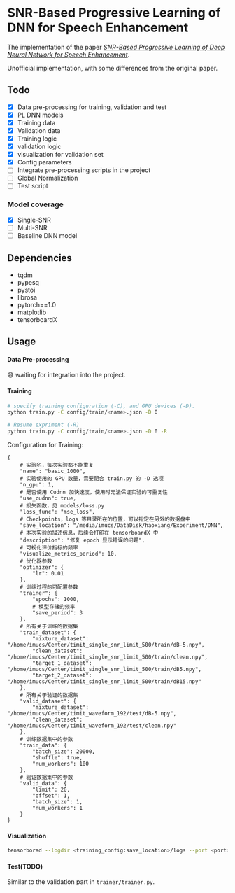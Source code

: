 # SNR-Based Progressive Learning of DNN for Speech Enhancement

The implementation of the paper _[SNR-Based Progressive Learning of Deep Neural Network for Speech Enhancement](https://pdfs.semanticscholar.org/8184/c50be9a5d63aed3122962650eb19e58a7515.pdf)_.

Unofficial implementation, with some differences from the original paper.

## Todo

- [x] Data pre-processing for training, validation and test
- [x] PL DNN models
- [x] Training data
- [x] Validation data
- [x] Training logic
- [x] validation logic
- [x] visualization for validation set
- [x] Config parameters
- [ ] Integrate pre-processing scripts in the project
- [ ] Global Normalization
- [ ] Test script

### Model coverage

- [x] Single-SNR
- [ ] Multi-SNR
- [ ] Baseline DNN model

## Dependencies

- tqdm
- pypesq
- pystoi
- librosa
- pytorch==1.0
- matplotlib
- tensorboardX

## Usage

#### Data Pre-processing

:sweat_smile: waiting for integration into the project.

#### Training

```bash
# specify training configuration (-C), and GPU devices (-D).
python train.py -C config/train/<name>.json -D 0

# Resume expriment (-R)
python train.py -C config/train/<name>.json -D 0 -R
```

Configuration for Training: 

```
{
    # 实验名，每次实验都不能重复
    "name": "basic_1000", 
    # 实验使用的 GPU 数量，需要配合 train.py 的 -D 选项
    "n_gpu": 1, 
    # 是否使用 Cudnn 加快速度，使用时无法保证实验的可重复性
    "use_cudnn": true,
    # 损失函数，见 models/loss.py
    "loss_func": "mse_loss",
    # Checkpoints，logs 等目录所在的位置，可以指定在另外的数据盘中
    "save_location": "/media/imucs/DataDisk/haoxiang/Experiment/DNN",
    # 本次实验的描述信息，后续会打印在 tensorboardX 中
    "description": "修复 epoch 显示错误的问题",
    # 可视化评价指标的频率
    "visualize_metrics_period": 10,
    # 优化器参数
    "optimizer": {
        "lr": 0.01
    },
    # 训练过程的可配置参数
    "trainer": {
        "epochs": 1000,
        # 模型存储的频率
        "save_period": 3
    },
    # 所有关于训练的数据集
    "train_dataset": {
        "mixture_dataset": "/home/imucs/Center/timit_single_snr_limit_500/train/dB-5.npy",
        "clean_dataset": "/home/imucs/Center/timit_single_snr_limit_500/train/clean.npy",
        "target_1_dataset": "/home/imucs/Center/timit_single_snr_limit_500/train/dB5.npy",
        "target_2_dataset": "/home/imucs/Center/timit_single_snr_limit_500/train/dB15.npy"
    },
    # 所有关于验证的数据集
    "valid_dataset": {
        "mixture_dataset": "/home/imucs/Center/timit_waveform_192/test/dB-5.npy",
        "clean_dataset": "/home/imucs/Center/timit_waveform_192/test/clean.npy"
    },
    # 训练数据集中的参数
    "train_data": {
        "batch_size": 20000,
        "shuffle": true,
        "num_workers": 100
    },
    # 验证数据集中的参数
    "valid_data": {
        "limit": 20,
        "offset": 1,
        "batch_size": 1,
        "num_workers": 1
    }
}
```

#### Visualization

```bash
tensorborad --logdir <training_config:save_location>/logs --port <port>
```

#### Test(TODO)

Similar to the validation part in `trainer/trainer.py`.